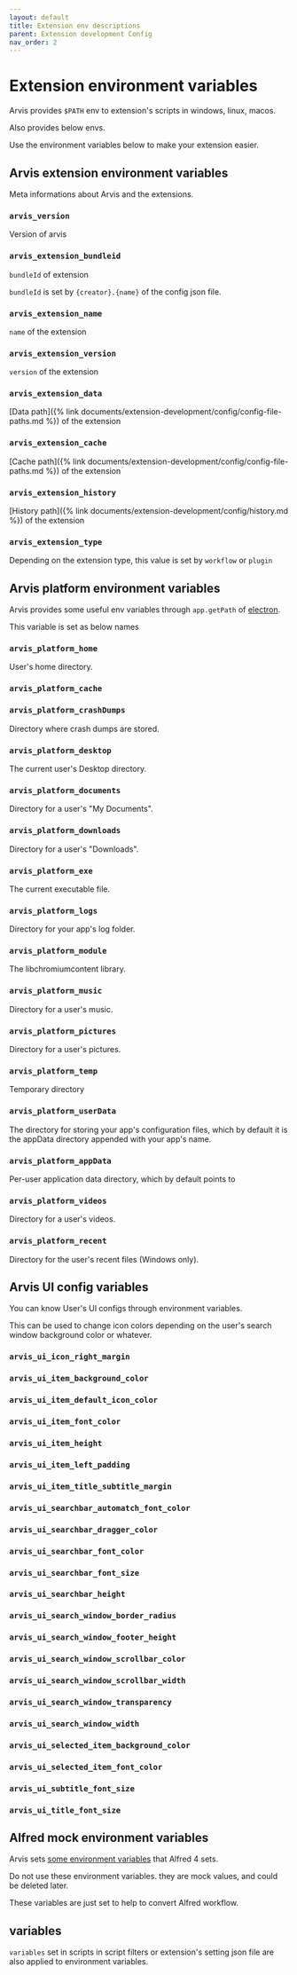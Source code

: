 ```yaml
---
layout: default
title: Extension env descriptions
parent: Extension development Config
nav_order: 2
---
```


# Extension environment variables

Arvis provides `$PATH` env to extension's scripts in windows, linux, macos.

Also provides below envs.

Use the environment variables below to make your extension easier.

## Arvis extension environment variables

Meta informations about Arvis and the extensions.

### `arvis_version`

Version of arvis

### `arvis_extension_bundleid`

`bundleId` of extension

`bundleId` is set by `{creator}.{name}` of the config json file.

### `arvis_extension_name`

`name` of the extension

### `arvis_extension_version`

`version` of the extension

### `arvis_extension_data`

[Data path]({% link documents/extension-development/config/config-file-paths.md %}) of the extension

### `arvis_extension_cache`

[Cache path]({% link documents/extension-development/config/config-file-paths.md %}) of the extension

### `arvis_extension_history`

[History path]({% link documents/extension-development/config/history.md %}) of the extension

### `arvis_extension_type`

Depending on the extension type, this value is set by `workflow` or `plugin`

## Arvis platform environment variables

Arvis provides some useful env variables through `app.getPath` of [electron](https://www.electronjs.org/docs/api/app).

This variable is set as below names

### `arvis_platform_home`

User's home directory.

### `arvis_platform_cache`

### `arvis_platform_crashDumps`

Directory where crash dumps are stored.

### `arvis_platform_desktop`

The current user's Desktop directory.

### `arvis_platform_documents`

Directory for a user's "My Documents".

### `arvis_platform_downloads`

Directory for a user's "Downloads".

### `arvis_platform_exe`

The current executable file.

### `arvis_platform_logs`

Directory for your app's log folder.

### `arvis_platform_module`

The libchromiumcontent library.

### `arvis_platform_music`

Directory for a user's music.

### `arvis_platform_pictures`

Directory for a user's pictures.

### `arvis_platform_temp`

Temporary directory

### `arvis_platform_userData`

The directory for storing your app's configuration files, which by default it is the appData directory appended with your app's name.

### `arvis_platform_appData`

Per-user application data directory, which by default points to

### `arvis_platform_videos`

Directory for a user's videos.

### `arvis_platform_recent`

Directory for the user's recent files (Windows only).

## Arvis UI config variables

You can know User's UI configs through environment variables.

This can be used to change icon colors depending on the user's search window background color or whatever.

### `arvis_ui_icon_right_margin`
### `arvis_ui_item_background_color`
### `arvis_ui_item_default_icon_color`
### `arvis_ui_item_font_color`
### `arvis_ui_item_height`
### `arvis_ui_item_left_padding`
### `arvis_ui_item_title_subtitle_margin`
### `arvis_ui_searchbar_automatch_font_color`
### `arvis_ui_searchbar_dragger_color`
### `arvis_ui_searchbar_font_color`
### `arvis_ui_searchbar_font_size`
### `arvis_ui_searchbar_height`
### `arvis_ui_search_window_border_radius`
### `arvis_ui_search_window_footer_height`
### `arvis_ui_search_window_scrollbar_color`
### `arvis_ui_search_window_scrollbar_width`
### `arvis_ui_search_window_transparency`
### `arvis_ui_search_window_width`
### `arvis_ui_selected_item_background_color`
### `arvis_ui_selected_item_font_color`
### `arvis_ui_subtitle_font_size`
### `arvis_ui_title_font_size`

## Alfred mock environment variables

Arvis sets [some environment variables](https://www.alfredapp.com/help/workflows/script-environment-variables/) that Alfred 4 sets.

Do not use these environment variables. they are mock values, and could be deleted later.

These variables are just set to help to convert Alfred workflow.

## variables

`variables` set in scripts in script filters or extension's setting json file are also applied to environment variables.